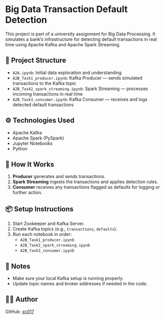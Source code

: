 
# Big Data Transaction Default Detection

This project is part of a university assignment for Big Data Processing. It simulates a bank’s infrastructure for detecting default transactions in real time using Apache Kafka and Apache Spark Streaming.

## 📁 Project Structure

- `A2A.ipynb`: Initial data exploration and understanding
- `A2B_Task1_producer.ipynb`: Kafka Producer — sends simulated transactions to the Kafka topic
- `A2B_Task2_spark_streaming.ipynb`: Spark Streaming — processes incoming transactions in real time
- `A2B_Task3_consumer.ipynb`: Kafka Consumer — receives and logs detected default transactions

## ⚙️ Technologies Used

- Apache Kafka
- Apache Spark (PySpark)
- Jupyter Notebooks
- Python

## 🧠 How It Works

1. **Producer** generates and sends transactions.
2. **Spark Streaming** ingests the transactions and applies detection rules.
3. **Consumer** receives any transactions flagged as defaults for logging or further action.

## 📦 Setup Instructions

1. Start Zookeeper and Kafka Server.
2. Create Kafka topics (e.g., `transactions`, `defaults`).
3. Run each notebook in order:
   - `A2B_Task1_producer.ipynb`
   - `A2B_Task2_spark_streaming.ipynb`
   - `A2B_Task3_consumer.ipynb`

## 📌 Notes

- Make sure your local Kafka setup is running properly.
- Update topic names and broker addresses if needed in the code.

## 👩‍💻 Author

GitHub: [xc017](https://github.com/xc017)
